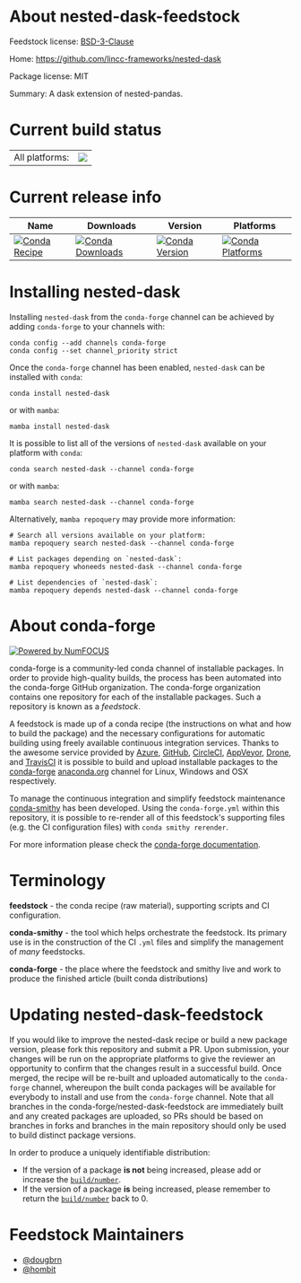 About nested-dask-feedstock
===========================

Feedstock license: [BSD-3-Clause](https://github.com/conda-forge/nested-dask-feedstock/blob/main/LICENSE.txt)

Home: https://github.com/lincc-frameworks/nested-dask

Package license: MIT

Summary: A dask extension of nested-pandas.

Current build status
====================


<table><tr><td>All platforms:</td>
    <td>
      <a href="https://dev.azure.com/conda-forge/feedstock-builds/_build/latest?definitionId=23282&branchName=main">
        <img src="https://dev.azure.com/conda-forge/feedstock-builds/_apis/build/status/nested-dask-feedstock?branchName=main">
      </a>
    </td>
  </tr>
</table>

Current release info
====================

| Name | Downloads | Version | Platforms |
| --- | --- | --- | --- |
| [![Conda Recipe](https://img.shields.io/badge/recipe-nested--dask-green.svg)](https://anaconda.org/conda-forge/nested-dask) | [![Conda Downloads](https://img.shields.io/conda/dn/conda-forge/nested-dask.svg)](https://anaconda.org/conda-forge/nested-dask) | [![Conda Version](https://img.shields.io/conda/vn/conda-forge/nested-dask.svg)](https://anaconda.org/conda-forge/nested-dask) | [![Conda Platforms](https://img.shields.io/conda/pn/conda-forge/nested-dask.svg)](https://anaconda.org/conda-forge/nested-dask) |

Installing nested-dask
======================

Installing `nested-dask` from the `conda-forge` channel can be achieved by adding `conda-forge` to your channels with:

```
conda config --add channels conda-forge
conda config --set channel_priority strict
```

Once the `conda-forge` channel has been enabled, `nested-dask` can be installed with `conda`:

```
conda install nested-dask
```

or with `mamba`:

```
mamba install nested-dask
```

It is possible to list all of the versions of `nested-dask` available on your platform with `conda`:

```
conda search nested-dask --channel conda-forge
```

or with `mamba`:

```
mamba search nested-dask --channel conda-forge
```

Alternatively, `mamba repoquery` may provide more information:

```
# Search all versions available on your platform:
mamba repoquery search nested-dask --channel conda-forge

# List packages depending on `nested-dask`:
mamba repoquery whoneeds nested-dask --channel conda-forge

# List dependencies of `nested-dask`:
mamba repoquery depends nested-dask --channel conda-forge
```


About conda-forge
=================

[![Powered by
NumFOCUS](https://img.shields.io/badge/powered%20by-NumFOCUS-orange.svg?style=flat&colorA=E1523D&colorB=007D8A)](https://numfocus.org)

conda-forge is a community-led conda channel of installable packages.
In order to provide high-quality builds, the process has been automated into the
conda-forge GitHub organization. The conda-forge organization contains one repository
for each of the installable packages. Such a repository is known as a *feedstock*.

A feedstock is made up of a conda recipe (the instructions on what and how to build
the package) and the necessary configurations for automatic building using freely
available continuous integration services. Thanks to the awesome service provided by
[Azure](https://azure.microsoft.com/en-us/services/devops/), [GitHub](https://github.com/),
[CircleCI](https://circleci.com/), [AppVeyor](https://www.appveyor.com/),
[Drone](https://cloud.drone.io/welcome), and [TravisCI](https://travis-ci.com/)
it is possible to build and upload installable packages to the
[conda-forge](https://anaconda.org/conda-forge) [anaconda.org](https://anaconda.org/)
channel for Linux, Windows and OSX respectively.

To manage the continuous integration and simplify feedstock maintenance
[conda-smithy](https://github.com/conda-forge/conda-smithy) has been developed.
Using the ``conda-forge.yml`` within this repository, it is possible to re-render all of
this feedstock's supporting files (e.g. the CI configuration files) with ``conda smithy rerender``.

For more information please check the [conda-forge documentation](https://conda-forge.org/docs/).

Terminology
===========

**feedstock** - the conda recipe (raw material), supporting scripts and CI configuration.

**conda-smithy** - the tool which helps orchestrate the feedstock.
                   Its primary use is in the construction of the CI ``.yml`` files
                   and simplify the management of *many* feedstocks.

**conda-forge** - the place where the feedstock and smithy live and work to
                  produce the finished article (built conda distributions)


Updating nested-dask-feedstock
==============================

If you would like to improve the nested-dask recipe or build a new
package version, please fork this repository and submit a PR. Upon submission,
your changes will be run on the appropriate platforms to give the reviewer an
opportunity to confirm that the changes result in a successful build. Once
merged, the recipe will be re-built and uploaded automatically to the
`conda-forge` channel, whereupon the built conda packages will be available for
everybody to install and use from the `conda-forge` channel.
Note that all branches in the conda-forge/nested-dask-feedstock are
immediately built and any created packages are uploaded, so PRs should be based
on branches in forks and branches in the main repository should only be used to
build distinct package versions.

In order to produce a uniquely identifiable distribution:
 * If the version of a package **is not** being increased, please add or increase
   the [``build/number``](https://docs.conda.io/projects/conda-build/en/latest/resources/define-metadata.html#build-number-and-string).
 * If the version of a package **is** being increased, please remember to return
   the [``build/number``](https://docs.conda.io/projects/conda-build/en/latest/resources/define-metadata.html#build-number-and-string)
   back to 0.

Feedstock Maintainers
=====================

* [@dougbrn](https://github.com/dougbrn/)
* [@hombit](https://github.com/hombit/)

